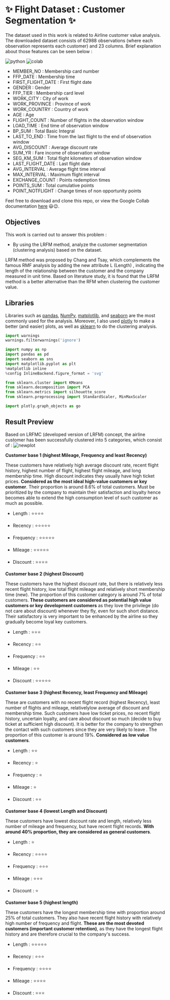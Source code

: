 # ✨ Flight Dataset  : Customer Segmentation ✨ 
The dataset used in this work is related to Airline customer value analysis. The downloaded dataset consists of 62988 observations (where each observation represents each customer) and 23 columns. Brief explanation about those features can be seen below : 

![python](https://img.shields.io/badge/Python-3776AB?style=for-the-badge&logo=python&logoColor=white)
![colab](https://img.shields.io/badge/Colab-F9AB00?style=for-the-badge&logo=googlecolab&color=525252)
- MEMBER_NO : Membership card number
- FFP_DATE : 	Membership time
- FIRST_FLIGHT_DATE : First flight date
- GENDER : Gender
- FFP_TIER : Membership card level
- WORK_CITY : City of work
- WORK_PROVINCE : Province of work
- WORK_COUNTRY : Country of work
- AGE : Age
- FLIGHT_COUNT : Number of flights in the observation window
- LOAD_TIME : End time of observation window
- BP_SUM : Total Basic Integral
- LAST_TO_END : Time from the last flight to the end of observation window
- AVG_DISCOUNT : Average discount rate
- SUM_YR : Fare income of observation window
- SEG_KM_SUM : Total flight kilometers of observation window
- LAST_FLIGHT_DATE : Last flight date
- AVG_INTERVAL : Average flight time interval
- MAX_INTERVAL : Maximum flight interval
- EXCHANGE_COUNT : Points redemption times
- POINTS_SUM : Total cumulative points
- POINT_NOTFLIGHT : Change times of non opportunity points

Feel free to download and clone this repo, or view the Google Collab documentation [here](https://colab.research.google.com/drive/1tq0TWBWV4YiRQJS4PAkSwniyBs3x_oKF?usp=sharing) 😃😉.

## Objectives 
This work is carried out to answer this problem : 

- By using the LRFM method, analyze the customer segmentation (clustering analysis) based on the dataset.

LRFM method was proposed by Chang and Tsay, which complements the famous RMF analysis by adding the new attribute L (Length) , indicating the length of the relationship between the customer and the company measured in unit time. Based on literature study, it is found that the LRFM method is a better alternative than the RFM when clustering the customer value.

## Libraries
Libraries such as [pandas](https://pandas.pydata.org/), [NumPy](https://numpy.org/), [matplotlib](https://matplotlib.org/), and [seaborn](https://seaborn.pydata.org/) are the most commonly used for the analysis. Moreover, I also used [plotly](https://plotly.com/python/) to make a better (and easier) plots, as well as [sklearn](https://scikit-learn.org/stable/) to do the clustering analysis.
```python
import warnings
warnings.filterwarnings('ignore')

import numpy as np
import pandas as pd
import seaborn as sns
import matplotlib.pyplot as plt
%matplotlib inline
%config InlineBackend.figure_format = 'svg'

from sklearn.cluster import KMeans
from sklearn.decomposition import PCA 
from sklearn.metrics import silhouette_score
from sklearn.preprocessing import StandardScaler, MinMaxScaler

import plotly.graph_objects as go
```

## Result Preview
Based on LRFMC (developed version of LRFM) concept, the airline customer has been successfully clustered into 5 categories, which consist of :
![newplot](https://user-images.githubusercontent.com/92590596/156713685-671d488d-c961-48dc-9e39-4b45a3c60711.png)

**Customer base 1 (highest Mileage, Frequency and least Recency)**

These customers have relatively high average discount rate, recent flight history, highest number of flight, highest flight mileage, and long membership time. High discount indicates they usually have high ticket prices. **Considered as the most ideal high-value customers or key customer**. Their proportion is around 8.6% of total customers. Must be prioritized by the company to maintain their satisfaction and loyalty hence becomes able to extend the high consumption level of such customer as much as possible.

- Length : ⭐⭐⭐⭐

- Recency : ⭐⭐⭐⭐⭐

- Frequency : ⭐⭐⭐⭐⭐

- Mileage : ⭐⭐⭐⭐⭐

- Discount : ⭐⭐⭐⭐


**Customer base 2 (highest Discount)**

These customers have the highest discount rate, but there is relatively less recent flight history, low total flight mileage and relatively short membership time (new). The proportion of this customer category is around 7% of total customers. **These customers are considered as potential high value customers or key development customers** as they love the privilege (do not care about discount) whenever they fly, even for such short distance. 
Their satisfactory is very important to be enhanced by the airline so they gradually become loyal key customers.

- Length : ⭐⭐⭐

- Recency : ⭐⭐

- Frequency : ⭐⭐

- Mileage : ⭐⭐

- Discount : ⭐⭐⭐⭐⭐


**Customer base 3 (highest Recency, least Frequency and Mileage)**

These are customers with no recent flight record (highest Recency), least number of flights and mileage,  relativelylow average of discount and membership time. Such customers have low ticket prices, no recent flight history, uncertain loyalty, and care about discount so much (decide to buy ticket at sufficient high discount). It is better for the company to strengthen the contact with such customers since they are very likely to leave . The proportion of this customer is around 19%. **Considered as low value customers**.

- Length : ⭐⭐

- Recency : ⭐

- Frequency : ⭐

- Mileage : ⭐

- Discount : ⭐⭐


**Customer base 4 (lowest Length and Discount)**

These customers have lowest discount rate and length, relatively less number of mileage and frequency, but have recent flight records. **With around 40% proportion, they are considered as general customers**. 

- Length : ⭐

- Recency : ⭐⭐⭐⭐

- Frequency : ⭐⭐⭐

- Mileage : ⭐⭐⭐

- Discount : ⭐


**Customer base 5 (highest length)**

These customers have the longest membership time with proportion around 25% of total customers. They also have recent flight history with relatively high number of frequency and flight. **These are the most devoted customers (important customer retention)**, as they have the longest flight history and are therefore crucial to the company's success.

- Length : ⭐⭐⭐⭐⭐

- Recency : ⭐⭐⭐

- Frequency : ⭐⭐⭐⭐

- Mileage : ⭐⭐⭐⭐

- Discount : ⭐⭐⭐
